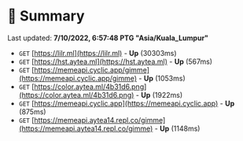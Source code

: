 # 📖 Summary
Last updated: **7/10/2022, 6:57:48 PTG "Asia/Kuala_Lumpur"**

- `GET` [https://lilr.ml](https://lilr.ml) - **Up** (30303ms)
- `GET` [https://hst.aytea.ml](https://hst.aytea.ml) - **Up** (567ms)
- `GET` [https://memeapi.cyclic.app/gimme](https://memeapi.cyclic.app/gimme) - **Up** (1053ms)
- `GET` [https://color.aytea.ml/4b31d6.png](https://color.aytea.ml/4b31d6.png) - **Up** (1922ms)
- `GET` [https://memeapi.cyclic.app](https://memeapi.cyclic.app) - **Up** (875ms)
- `GET` [https://memeapi.aytea14.repl.co/gimme](https://memeapi.aytea14.repl.co/gimme) - **Up** (1148ms)
